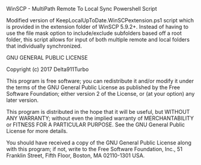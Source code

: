 WinSCP - MultiPath Remote To Local Sync Powershell Script

Modified version of KeepLocalUpToDate.WinSCPextension.ps1 script which is provided in the extension folder of WinSCP 5.9.2+. Instead of having to use the file mask option to include/exclude subfolders based off a root folder, this script allows for input of both multiple remote and local folders that individually synchronized.


GNU GENERAL PUBLIC LICENSE

Copyright (c) 2017 Delta911Turbo

This program is free software; you can redistribute it and/or modify it under the terms of the GNU General Public License as published by the Free Software Foundation; either version 2 of the License, or (at your option) any later version.

This program is distributed in the hope that it will be useful, but WITHOUT ANY WARRANTY; without even the implied warranty of MERCHANTABILITY or FITNESS FOR A PARTICULAR PURPOSE. See the GNU General Public License for more details.

You should have received a copy of the GNU General Public License along with this program; if not, write to the Free Software Foundation, Inc., 51 Franklin Street, Fifth Floor, Boston, MA 02110-1301 USA.
